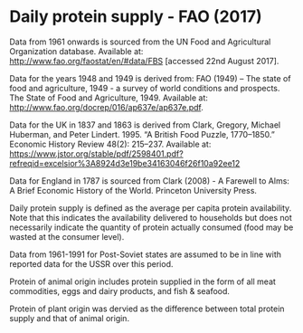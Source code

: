 # Daily protein supply - FAO (2017)

Data from 1961 onwards is sourced from the UN Food and Agricultural Organization database. Available at: http://www.fao.org/faostat/en/#data/FBS [accessed 22nd August 2017].

Data for the years 1948 and 1949 is derived from: FAO (1949) – The state of food and agriculture, 1949 - a survey of world conditions and prospects. The State of Food and Agriculture, 1949. Available at: http://www.fao.org/docrep/016/ap637e/ap637e.pdf.

Data for the UK in 1837 and 1863 is derived from Clark, Gregory, Michael Huberman, and Peter Lindert. 1995. “A British Food Puzzle, 1770–1850.” Economic History Review 48(2): 215–237. Available at: https://www.jstor.org/stable/pdf/2598401.pdf?refreqid=excelsior%3A8924d3e19be34163046f26f10a92ee12

Data for England in 1787 is sourced from Clark (2008) - A Farewell to Alms: A Brief Economic History of the World. Princeton University Press.

Daily protein supply is defined as the average per capita protein availability. Note that this indicates the availability delivered to households but does not necessarily indicate the quantity of protein actually consumed (food may be wasted at the consumer level).

Data from 1961-1991 for Post-Soviet states are assumed to be in line with reported data for the USSR over this period.

Protein of animal origin includes protein supplied in the form of all meat commodities, eggs and dairy products, and fish & seafood.

Protein of plant origin was dervied as the difference between total protein supply and that of animal origin.